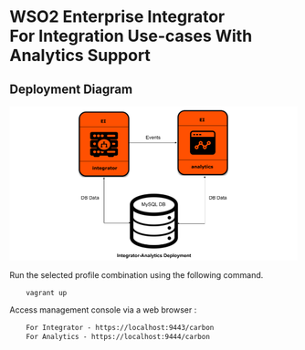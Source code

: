 # WSO2 Enterprise Integrator <br> For Integration Use-cases With Analytics Support

## Deployment Diagram
![Alt text](deployment-diagram.png?raw=true "Title")

Run the selected profile combination using the following command.

```
    vagrant up
```

Access management console via a web browser :

```
    For Integrator - https://localhost:9443/carbon
    For Analytics - https://localhost:9444/carbon

```
